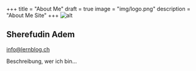 +++
title = "About Me"
draft = true
image = "img/logo.png"
description = "About Me Site"
+++
![alt](img/adem.jpg)

## Sherefudin Adem

info@lernblog.ch

Beschreibung, wer ich bin...
